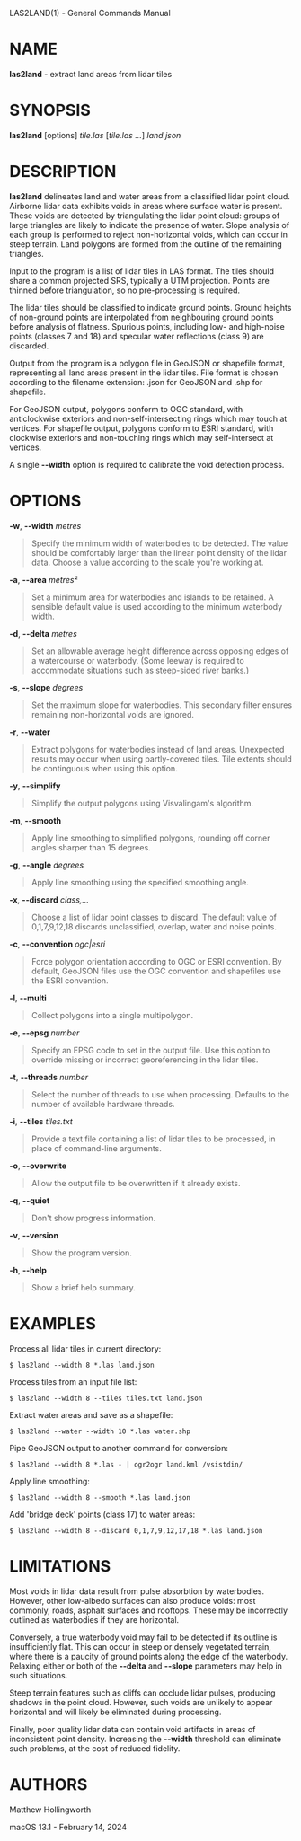 LAS2LAND(1) - General Commands Manual

# NAME

**las2land** - extract land areas from lidar tiles

# SYNOPSIS

**las2land**
\[options]
*tile.las*
\[*tile.las&nbsp;...*]
*land.json*

# DESCRIPTION

**las2land**
delineates land and water areas from a classified lidar point cloud.
Airborne lidar data exhibits voids in areas where surface water is present.
These voids are detected by triangulating the lidar point cloud: groups of large triangles are likely to indicate the presence of water.
Slope analysis of each group is performed to reject non-horizontal voids, which can occur in steep terrain.
Land polygons are formed from the outline of the remaining triangles.

Input to the program is a list of lidar tiles in LAS format.
The tiles should share a common projected SRS, typically a UTM projection.
Points are thinned before triangulation, so no pre-processing is required.

The lidar tiles should be classified to indicate ground points.
Ground heights of non-ground points are interpolated from neighbouring ground points before analysis of flatness.
Spurious points, including low- and high-noise points
(classes 7 and 18)
and specular water reflections
(class 9)
are discarded.

Output from the program is a polygon file in GeoJSON or shapefile format, representing all land areas present in the lidar tiles.
File format is chosen according to the filename extension: .json for GeoJSON and .shp for shapefile.

For GeoJSON output, polygons conform to OGC standard, with anticlockwise exteriors and non-self-intersecting rings which may touch at vertices.
For shapefile output, polygons conform to ESRI standard, with clockwise exteriors and non-touching rings which may self-intersect at vertices.

A single
**--width**
option is required to calibrate the void detection process.

# OPTIONS

**-w**, **--width** *metres*

> Specify the minimum width of waterbodies to be detected.
> The value should be comfortably larger than the linear point density of the lidar data.
> Choose a value according to the scale you're working at.

**-a**, **--area** *metres&#178;*

> Set a minimum area for waterbodies and islands to be retained.
> A sensible default value is used according to the minimum waterbody width.

**-d**, **--delta** *metres*

> Set an allowable average height difference across opposing edges of a watercourse or waterbody.
> (Some leeway is required to accommodate situations such as steep-sided river banks.)

**-s**, **--slope** *degrees*

> Set the maximum slope for waterbodies.
> This secondary filter ensures remaining non-horizontal voids are ignored.

**-r**, **--water**

> Extract polygons for waterbodies instead of land areas.
> Unexpected results may occur when using partly-covered tiles.
> Tile extents should be continguous when using this option.

**-y**, **--simplify**

> Simplify the output polygons using Visvalingam's algorithm.

**-m**, **--smooth**

> Apply line smoothing to simplified polygons, rounding off corner angles sharper than 15 degrees.

**-g**, **--angle** *degrees*

> Apply line smoothing using the specified smoothing angle.

**-x**, **--discard** *class,...*

> Choose a list of lidar point classes to discard.
> The default value of 0,1,7,9,12,18 discards unclassified, overlap, water and noise points.

**-c**, **--convention** *ogc|esri*

> Force polygon orientation according to OGC or ESRI convention.
> By default, GeoJSON files use the OGC convention and shapefiles use the ESRI convention.

**-l**, **--multi**

> Collect polygons into a single multipolygon.

**-e**, **--epsg** *number*

> Specify an EPSG code to set in the output file.
> Use this option to override missing or incorrect georeferencing in the lidar tiles.

**-t**, **--threads** *number*

> Select the number of threads to use when processing.
> Defaults to the number of available hardware threads.

**-i**, **--tiles** *tiles.txt*

> Provide a text file containing a list of lidar tiles to be processed, in place of command-line arguments.

**-o**, **--overwrite**

> Allow the output file to be overwritten if it already exists.

**-q**, **--quiet**

> Don't show progress information.

**-v**, **--version**

> Show the program version.

**-h**, **--help**

> Show a brief help summary.

# EXAMPLES

Process all lidar tiles in current directory:

	$ las2land --width 8 *.las land.json

Process tiles from an input file list:

	$ las2land --width 8 --tiles tiles.txt land.json

Extract water areas and save as a shapefile:

	$ las2land --water --width 10 *.las water.shp

Pipe GeoJSON output to another command for conversion:

	$ las2land --width 8 *.las - | ogr2ogr land.kml /vsistdin/

Apply line smoothing:

	$ las2land --width 8 --smooth *.las land.json

Add 'bridge deck' points (class 17) to water areas:

	$ las2land --width 8 --discard 0,1,7,9,12,17,18 *.las land.json

# LIMITATIONS

Most voids in lidar data result from pulse absorbtion by waterbodies.
However, other low-albedo surfaces can also produce voids: most commonly, roads, asphalt surfaces and rooftops.
These may be incorrectly outlined as waterbodies if they are horizontal.

Conversely, a true waterbody void may fail to be detected if its outline is insufficiently flat.
This can occur in steep or densely vegetated terrain, where there is a paucity of ground points along the edge of the waterbody.
Relaxing either or both of the
**--delta**
and
**--slope**
parameters may help in such situations.

Steep terrain features such as cliffs can occlude lidar pulses, producing shadows in the point cloud.
However, such voids are unlikely to appear horizontal and will likely be eliminated during processing.

Finally, poor quality lidar data can contain void artifacts in areas of inconsistent point density.
Increasing the
**--width**
threshold can eliminate such problems, at the cost of reduced fidelity.

# AUTHORS

Matthew Hollingworth

macOS 13.1 - February 14, 2024
